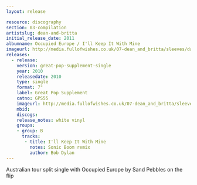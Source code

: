 ```yaml
---
layout: release

resource: discography
section: 03-compilation
artistslug: dean-and-britta
initial_release_date: 2011
albumname: Occupied Europe / I'll Keep It With Mine
imageurl: http://media.fullofwishes.co.uk/07-dean_and_britta/sleeves/dab-ill-keep-it-with-mine-sand-pebbles.jpg
releases:
  - release: 
    version: great-pop-supplement-single
    year: 2010
    releasedate: 2010
    type: single
    format: 7"
    label: Great Pop Supplement
    catno: GPS55
    imageurl: http://media.fullofwishes.co.uk/07-dean_and_britta/sleeves/dab-ill-keep-it-with-mine-sand-pebbles.jpg
    mbid: 
    discogs: 
    release_notes: white vinyl
    groups:
    - group: B
      tracks:
       - title: I'll Keep It With Mine
         notes: Sonic Boom remix
         author: Bob Dylan
---
```

Australian tour split single with Occupied Europe by Sand Pebbles on the flip